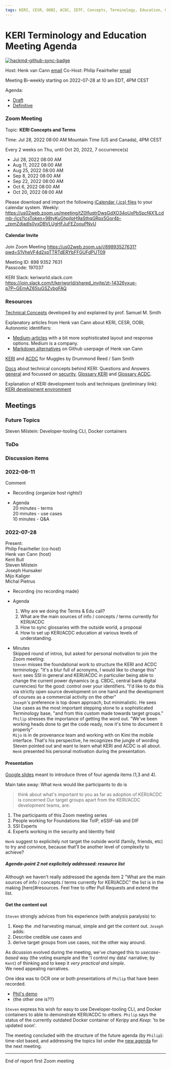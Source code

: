 ```yaml
---
tags: KERI, CESR, OOBI, ACDC, IETF, Concepts, Terminology, Education, Glossary
---
```


# KERI Terminology and Education Meeting Agenda
[![hackmd-github-sync-badge](https://hackmd.io/gHe_VCAwT9qmdzXe-Cx3MA/badge)](https://hackmd.io/gHe_VCAwT9qmdzXe-Cx3MA)

Host: Henk van Cann [email](h.vancann@blockchainbird.org)
Co-Host: Philip Feairheller [email](pfeairheller@gmail.com)

Meeting Bi-weekly starting on 2022-07-28 at 10 am EDT, 4PM CEST

Agenda:
- [Draft](https://github.com/henkvancann/WOT-terms/blob/main/agenda.md)
- [Definitive](https://github.com/weboftrust/WOT-terms/blob/main/agenda.md)

### Zoom Meeting

Topic: **KERI Concepts and Terms**

Time: Jul 28, 2022 08:00 AM Mountain Time (US and Canada), 4PM CEST

Every 2 weeks on Thu, until Oct 20, 2022, 7 occurrence(s)
- Jul 28, 2022 08:00 AM
- Aug 11, 2022 08:00 AM
- Aug 25, 2022 08:00 AM
- Sep 8, 2022 08:00 AM
- Sep 22, 2022 08:00 AM
- Oct 6, 2022 08:00 AM
- Oct 20, 2022 08:00 AM

Please download and import the following [iCalendar (.ics) files](./meeting-89893527631.ics) to your calendar system.
Weekly: https://us02web.zoom.us/meeting/tZ0lfuqtrDwsGdXO34oUxPbSpcf4X1Lcdmb-/ics?icsToken=98tyKuGhpjIpH9aSthqGRpx5Gor4b-_zpmZdjadls0yxDBVLUgHFJuFEZoouPNvU

#### Calendar Invite
Join Zoom Meeting
https://us02web.zoom.us/j/89893527631?pwd=S1VheVF4d2xpTTRTdERYbFFGUFdPUT09

Meeting ID: 898 9352 7631\
Passcode: 197037

KERI Slack: keriworld.slack.com
https://join.slack.com/t/keriworld/shared_invite/zt-14326yxue-p7P~GEmAZ65luGSZvbgFAQ

### Resources
[Technical Concepts](https://keri.one/keri-resources) developed by and explained by prof. Samuel M. Smith

Explanatory articles from Henk van Cann about KERI, CESR, OOBI, Autonomic identifiers:

- [Medium-articles](https://medium.com/happy-blockchains) with a bit more sophisticated layout and response options. Medium is a company.
- [Markdown alternatives](https://henkvancann.github.io) on Github userpage of Henk van Cann

[KERI](https://github.com/SmithSamuelM/Papers/blob/master/presentations/KERI_for_Muggles.pdf) and [ACDC](https://docs.google.com/presentation/d/1mO1EZa9BcjAjWEzw7DWi124uMfyNyDeM3HuajsGNoTo/edit#slide=id.ga411be7e84_0_0) for Muggles by Drummond Reed / Sam Smith

[Docs](https://github.com/WebOfTrust/keri/tree/main/docs) about technical concepts behind KERI: Questions and Answers [general](https://github.com/WebOfTrust/keri/blob/main/docs/Q-and-A.md) and focussed on [security](https://github.com/WebOfTrust/keri/blob/main/docs/Q-and-A-Security.md), [Glossary KERI](https://github.com/WebOfTrust/keri/blob/main/docs/Glossary.md) and [Glossary ACDC](https://github.com/trustoverip/acdc/wiki).

Explanation of KERI development tools and techniques (preliminary link): [KERI development environment](https://github.com/henkvancann/keri-1/blob/main/docs/keri-dev-env.md)

## Meetings

### Future Topics
Steven Milstein: Developer-tooling CLI, Docker containers

### ToDo

### Discussion items

### 2022-08-11

 Comment

- Recording {organize host rights!}

- Agenda\
 20 minutes - terms\
 20 minutes - use cases\
 10 minutes - Q&A
 
### 2022-07-28

Present:\
Philip Feairheller (co-host)\
Henk van Cann (host)\
Kent Bull\
Steven Milstein\
Joseph Hunsaker\
Mijo Kaliger\
Michal Pietrus

- Recording {no recording made}

- Agenda

  1. Why are we doing the Terms & Edu call?
  2. What are the main sources of info / concepts / terms currently for KERI/ACDC
  3. How to sync glossaries with the outside world, a proposal
  4. How to set up KERI/ACDC education at various levels of understanding.

- Minutes\
  Skipped round of intros, but asked for personal motivation to join the Zoom meeting:\
  `Steven` misses the foundational work to structure the KERI and ACDC terminology: "It's a blur full of acronyms, I would like to change this"\
  `Kent` sees SSI in general and KERI/ACDC in particulier being able to change the current power dynamics (e.g. CBDC, central bank digital currencies) for the good: control over your identifiers. "I'd like to do this via strictly open source development on one hand and the development of courses as a commercial activity on the other"\
  `Joseph`'s preference is top down approach, but minimalistic. He sees Use cases as the most important stepping stone to a sophisticated Terminology base, "and from this custom made towards target groups."\
  `Philip` stresses the importance of getting the word out. "We've been working heads done to get the code ready, now it's time to document it properly"\
  `Mijo` is in de provenance team and working with on Kimi the mobile interface. That's his perspective, he recognizes the jungle of wording Steven pointed out and want to learn what KERI and ACDC is all about.\
  `Henk` presented his personal motivation during the presentation.

#### Presentation

[Google slides](https://docs.google.com/presentation/d/1Aqj8GkiLLo2bvwJK_9wU3h_1vGtYVU5zKe4KjFQ-Ga4/edit#slide=id.g13fad489b5e_0_175) meant to introduce three of four agenda items (1,3 and 4).

Main take away: What `Henk` would like participants to do is 
> think about what's important to you
> as far as adoption of KERI/ACDC is concerned
Our target groups apart from the KERI/ACDC development teams, are:
1. The participants of this Zoom meeting series
2. People working for Foundations like ToIP, eSSIF-lab and DIF
3. SSI Experts
4. Experts working in the security and Identity field

`Henk` suggest to explicitely not target the outside world (family, friends, etc) to try and convince, because that'll be another level of complexity to achieve?

##### Agenda-point 2 not explicitely addressed: resource list
Although we haven't really addressed the agenda item 2 "What are the main sources of info / concepts / terms currently for KERI/ACDC" the list is in the making [here]#resources. Feel free to offer Pull Requests and extend the list.

#### Get the content out

`Steven` strongly advices from his experience (with analysis paralysis) to:
1. Keep the .md harvesting manual, simple and get the content out.
`Joseph` adds:
2. Describe credible use cases and 
3. derive target groups from use cases, not the other way around.

As dicussion evolved during the meeting, we've changed this to *usecase-based* way (the voting example and the 'I control my data' narrative; by `Kent`) of thinking and to keep it *very practical and simple*.\
We need appealing narratives.

One idea was to OCR one or both presentations of `Philip` that have been recorded. 
- [Phil's demo](https://onedrive.live.com/?authkey=%21AMjKofNCEMxYC10&cid=67133A6AC26E649A&id=67133A6AC26E649A%21118&parId=root&o=OneUp)
- {the other one is??}

`Steven` express his wish for easy to use Developer-tooling CLI, and Docker containers to able to demonstrate KERI/ACDC to others. `Philip` says the status of the currently outdated Docker container of *Keripy* and *Keep*: 'to be updated soon'.

The meeting concluded with the structure of the future agenda (by `Philip`): time-slot based, and addressing the topics list under the [new agenda](#2022-08-11) for the next meeting.

---

End of report first Zoom meeting
